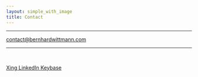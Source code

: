 ```yaml
---
layout: simple_with_image
title: Contact
---
```


---

<p id="email">
	<a href="mailto:contact@bernhardwittmann.com">contact@bernhardwittmann.com</a>
</p>

---

<br>

<p class="has-text-centered">
	<a class="button is-large is-white" href="http://xing.to/Bernhard_Wittmann">
		<span class="icon">
			<i class="fab fa-xing"></i>
		</span>
		<span>Xing</span>
	</a>
	<a class="button is-large is-white" href="http://linkedin.com/in/bernhard-wittmann">
		<span class="icon">
			<i class="fab fa-linkedin"></i>
		</span>
		<span>LinkedIn</span>
	</a>
	<a class="button is-large is-white" href="https://keybase.io/bernhardwittmann">
		<span class="icon">
			<i class="fab fa-keybase"></i>
		</span>
		<span>Keybase</span>
	</a>
</p>
